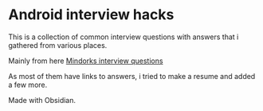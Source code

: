 # Android interview hacks

This is a collection of common interview questions with answers that i gathered from various places.

Mainly from here [Mindorks interview questions](https://github.com/MindorksOpenSource/android-interview-questions)

As most of them have links to answers, i tried to make a resume and added a few more.

Made with Obsidian.

